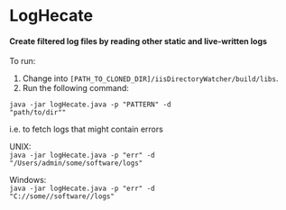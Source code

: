 # LogHecate
####  Create filtered log files by reading other static and live-written logs

To run:

1) Change into `[PATH_TO_CLONED_DIR]/iisDirectoryWatcher/build/libs`.
2) Run the following command:

<code>java -jar logHecate.java -p "PATTERN" -d "path/to/dir""</code>

i.e. to fetch logs that might contain errors
 
 UNIX:   
 <code>java -jar logHecate.java -p "err" -d "/Users/admin/some/software/logs"</code>
 
 Windows:  
 <code>java -jar logHecate.java -p "err" -d "C://some//software//logs"</code>